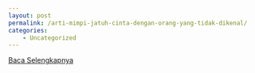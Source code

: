 ```yaml
---
layout: post
permalink: /arti-mimpi-jatuh-cinta-dengan-orang-yang-tidak-dikenal/
categories:
    - Uncategorized
---
```


[Baca Selengkapnya](/06)